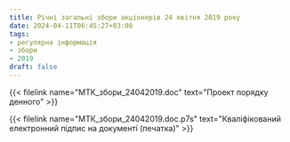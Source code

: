 ```yaml
---
title: Річні загальні збори акціонерів 24 квітня 2019 року
date: 2024-04-11T06:45:27+03:00
tags:
- регулярна інформація
- збори
- 2019
draft: false
---
```


{{< filelink name="МТК_збори_24042019.doc" text="Проект порядку денного" >}}

{{< filelink name="МТК_збори_24042019.doc.p7s" text="Кваліфікований електронний підпис на документі (печатка)" >}}
